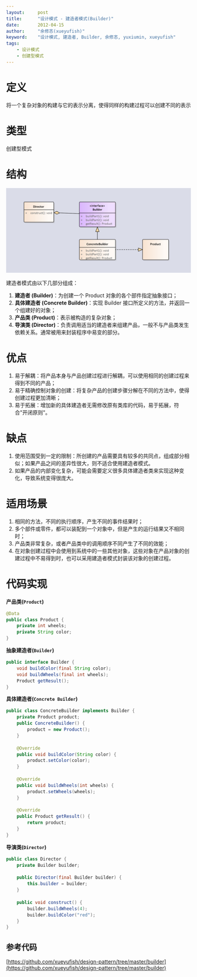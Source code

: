 ```yaml
---
layout:     post
title:      "设计模式 - 建造者模式(Builder)"
date:       2012-04-15
author:     "余修忞(xueyufish)"
keyword:    "设计模式, 建造者, Builder, 余修忞, yuxiumin, xueyufish"
tags:
    - 设计模式
    - 创建型模式
---
```


# 定义
将一个复杂对象的构建与它的表示分离，使得同样的构建过程可以创建不同的表示

# 类型
创建型模式

# 结构

![建造者模式结构](/assets/attachment/design-pattern/c73ac087e363fe63156e35d2bca0ae11.png)

建造者模式由以下几部分组成：
1. **建造者 (Builder)**：为创建一个 Product 对象的各个部件指定抽象接口；
2. **具体建造者 (Concrete Builder)**：实现 Builder 接口所定义的方法，并返回一个组建好的对象；
3. **产品类 (Product)**：表示被构造的复杂对象；
4. **导演类 (Director)**：负责调用适当的建造者来组建产品，一般不与产品类发生依赖关系。通常被用来封装程序中易变的部分。

# 优点
1. 易于解耦：将产品本身与产品创建过程进行解耦，可以使用相同的创建过程来得到不同的产品；
2. 易于精确控制对象的创建：将复杂产品的创建步骤分解在不同的方法中，使得创建过程更加清晰；
3. 易于拓展：增加新的具体建造者无需修改原有类库的代码，易于拓展，符合"开闭原则"。

# 缺点
1. 使用范围受到一定的限制：所创建的产品需要具有较多的共同点，组成部分相似；如果产品之间的差异性很大，则不适合使用建造者模式。
2. 如果产品的内部变化复杂，可能会需要定义很多具体建造者类来实现这种变化，导致系统变得很庞大。

# 适用场景
1. 相同的方法，不同的执行顺序，产生不同的事件结果时；
2. 多个部件或零件，都可以装配到一个对象中，但是产生的运行结果又不相同时；
3. 产品类非常复杂，或者产品类中的调用顺序不同产生了不同的效能；
4. 在对象创建过程中会使用到系统中的一些其他对象，这些对象在产品对象的创建过程中不易得到时，也可以采用建造者模式封装该对象的创建过程。

# 代码实现

**产品类(`Product`)**
```java
@Data
public class Product {
    private int wheels;
    private String color;
}
```

**抽象建造者(`Builder`)**
```java
public interface Builder {
    void buildColor(final String color);
    void buildWheels(final int wheels);
    Product getResult();
}
```

**具体建造者(`Concrete Builder`)**
```java
public class ConcreteBuilder implements Builder {
    private Product product;
    public ConcreteBuilder() {
        product = new Product();
    }

    @Override
    public void buildColor(String color) {
        product.setColor(color);
    }

    @Override
    public void buildWheels(int wheels) {
        product.setWheels(wheels);
    }

    @Override
    public Product getResult() {
        return product;
    }
}
```

**导演类(`Director`)**
```java
public class Director {
    private Builder builder;

    public Director(final Builder builder) {
        this.builder = builder;
    }

    public void construct() {
        builder.buildWheels(4);
        builder.buildColor("red");
    }
}
```

## 参考代码
[https://github.com/xueyufish/design-pattern/tree/master/builder](https://github.com/xueyufish/design-pattern/tree/master/builder)